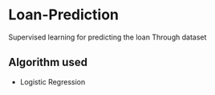 # Loan-Prediction
Supervised learning for predicting the loan Through dataset

## Algorithm used
* Logistic Regression
